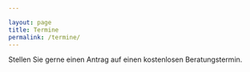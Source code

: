 ```yaml
---

layout: page
title: Termine
permalink: /termine/
---
```




Stellen Sie gerne einen Antrag auf einen kostenlosen Beratungstermin.




